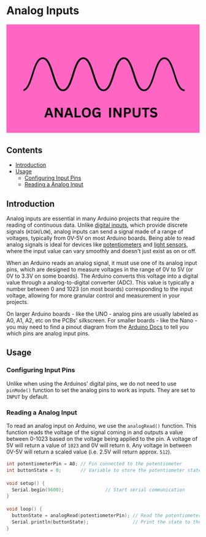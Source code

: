 # Analog Inputs

<img src="images/Analog.png" width="800">

## Contents

- [Introduction](#introduction)
- [Usage](#usage)
    - [Configuring Input Pins](#configuring-input-pins)
    - [Reading a Analog Input](#reading-a-analog-input)

## Introduction

Analog inputs are essential in many Arduino projects that require the reading of continuous data. Unlike [digital inputs](/examples/Input-Devices/Digital/), which provide discrete signals (<code>HIGH</code>/<code>LOW</code>), analog inputs can send a signal made of a range of voltages, typically from 0V-5V on most Arduino boards. Being able to read analog signals is ideal for devices like [potentiometers](/examples/Input-Devices/Analog/Potentiometers/) and [light sensors](/examples/Input-Devices/Analog/LDRs/), where the input value can vary smoothly and doesn't just exist as on or off.

When an Arduino reads an analog signal, it must use one of its analog input pins, which are designed to measure voltages in the range of 0V to 5V (or 0V to 3.3V on some boards). The Arduino converts this voltage into a digital value through a analog-to-digital converter (ADC). This value is typically a number between 0 and 1023 (on most boards) corresponding to the input voltage, allowing for more granular control and measurement in your projects.

On larger Arduino boards - like the UNO - analog pins are usually labeled as A0, A1, A2, etc on the PCBs' silkscreen. For smaller boards - like the Nano - you may need to find a pinout diagram from the [Arduino Docs](https://docs.arduino.cc/hardware/) to tell you which pins are analog input pins.

## Usage
### Configuring Input Pins

Unlike when using the Arduinos' digital pins, we do not need to use <code>pinMode()</code> function to set the analog pins to work as inputs. They are set to <code>INPUT</code> by default.

### Reading a Analog Input

To read an analog input on Arduino, we use the <code>analogRead()</code> function. This function reads the voltage of the signal coming in and outputs a value between 0-1023 based on the voltage being applied to the pin. A voltage of 5V will return a value of <code>1023</code> and 0V will return <code>0</code>. Any voltage in between 0V-5V will return a scaled value (i.e. 2.5V will return approx. <code>512</code>).

```cpp
int potentiometerPin = A0; // Pin connected to the potentiometer
int buttonState = 0;       // Variable to store the potentiometer state

void setup() {
  Serial.begin(9600);               // Start serial communication
}

void loop() {
  buttonState = analogRead(potentiometerPin); // Read the potentiometer state
  Serial.println(buttonState);                // Print the state to the serial monitor
}
```